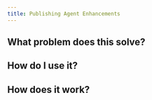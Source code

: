 ```yaml
---
title: Publishing Agent Enhancements
---
```

## What problem does this solve?

## How do I use it?

## How does it work?
